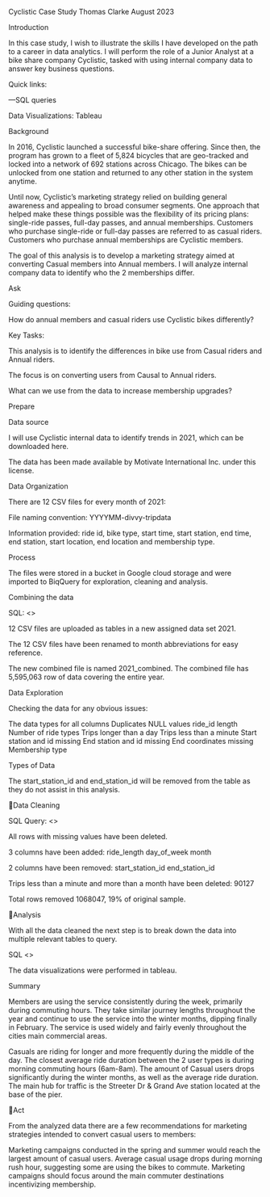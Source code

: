 Cyclistic Case Study
Thomas Clarke
August 2023






Introduction


In this case study, I wish to illustrate the skills I have developed on the path to a career in data analytics. I will perform the role of a Junior Analyst at a bike share company Cyclistic, tasked with using internal company data to answer key business questions.

Quick links:

—SQL queries



  

Data Visualizations: Tableau 

Background

In 2016, Cyclistic launched a successful bike-share offering. Since then, the program has grown to a fleet of 5,824 bicycles that are geo-tracked and locked into a network of 692 stations across Chicago. The bikes can be unlocked from one station and returned to any other station in the system anytime.

Until now, Cyclistic’s marketing strategy relied on building general awareness and appealing to broad consumer segments. One approach that helped make these things possible was the flexibility of its pricing plans: single-ride passes, full-day passes, and annual memberships. Customers who purchase single-ride or full-day passes are referred to as casual riders. Customers who purchase annual memberships are Cyclistic members.

The goal of this analysis is to develop a marketing strategy aimed at converting Casual members into Annual members. I will analyze internal company data to identify who the 2 memberships differ.



Ask

Guiding questions:

How do annual members and casual riders use Cyclistic bikes differently?

Key Tasks:

This analysis is to identify the differences in bike use from Casual riders and Annual riders.

The focus is on converting users from Causal to Annual riders. 

What can we use from the data to increase membership upgrades?

Prepare

Data source

I will use Cyclistic internal data to identify trends in 2021, which can be downloaded here. 

The data has been made available by Motivate International Inc. under this license.

Data Organization

There are 12 CSV files for every month of 2021:

File naming convention: YYYYMM-divvy-tripdata

Information provided: ride id, bike type, start time, start station, end time, end station, start location, end location and membership type.



Process

The files were stored in a bucket in Google cloud storage and were imported to BiqQuery for exploration, cleaning and analysis.

Combining the data 

SQL: <<link>>

12 CSV files are uploaded as tables in a new assigned data set 2021.

The 12 CSV files have been renamed to month abbreviations for easy reference.

The new combined file is named 2021_combined. The combined file has 5,595,063 row of data covering the entire year.

Data Exploration

Checking the data for any obvious issues:

The data types for all columns
Duplicates
NULL values
ride_id length
Number of ride types
Trips longer than a day
Trips less than a minute
Start station and id missing
End station and id missing
End coordinates missing
Membership type

Types of Data 

















The start_station_id and end_station_id will be removed from the table as they do not assist in this analysis.



Data Cleaning

SQL Query: <<link>>

All rows with missing values have been deleted.

3 columns have been added:
ride_length
day_of_week
month

2 columns have been removed:
start_station_id
end_station_id


Trips less than a minute and more than a month have been deleted: 90127

Total rows removed 1068047, 19% of original sample.

Analysis

With all the data cleaned the next step is to break down the data into multiple relevant tables to query.

SQL <<LINK>>

The data visualizations were performed in tableau.







Summary

Members are using the service consistently during the week, primarily during commuting hours. They take similar journey lengths throughout the year and continue to use the service into the winter months, dipping finally in February. The service is used widely and fairly evenly throughout the cities main commercial areas.

Casuals are riding for longer and more frequently during the middle of the day. The closest average ride duration between the 2 user types is during morning commuting hours (6am-8am). The amount of Casual users drops significantly during the winter months, as well as the average ride duration. The main hub for traffic is the Streeter Dr & Grand Ave station located at the base of the pier.







Act

From the analyzed data there are a few recommendations for marketing strategies intended to convert casual users to members:

Marketing campaigns conducted in the spring and summer would reach the largest amount of casual users.
Average casual usage drops during morning rush hour, suggesting some are using the bikes to commute. Marketing campaigns should focus around the main commuter destinations incentivizing membership.




